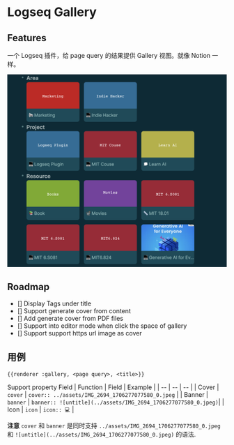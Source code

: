 # Logseq Gallery

## Features
一个 Logseq 插件，给 page query 的结果提供 Gallery 视图。就像 Notion 一样。

![](./imgs/screenshot-1.png)

## Roadmap
- [] Display Tags under title
- [] Support generate cover from content
- [] Add generate cover from PDF files
- [] Support into editor mode when click the space of gallery
- [] Support support https url image as cover

## 用例
```
{{renderer :gallery, <page query>, <title>}}
```
Support property Field
| Function | Field | Example |
| -- | -- | -- |
| Cover | `cover` | `cover:: ../assets/IMG_2694_1706277077580_0.jpeg`  |
| Banner | `banner` | `banner:: ![untitle](../assets/IMG_2694_1706277077580_0.jpeg)`|
| Icon | `icon` | `icon:: 💻` |  

**注意**
`cover` 和 `banner` 是同时支持 `../assets/IMG_2694_1706277077580_0.jpeg` 和  `![untitle](../assets/IMG_2694_1706277077580_0.jpeg)` 的语法.
